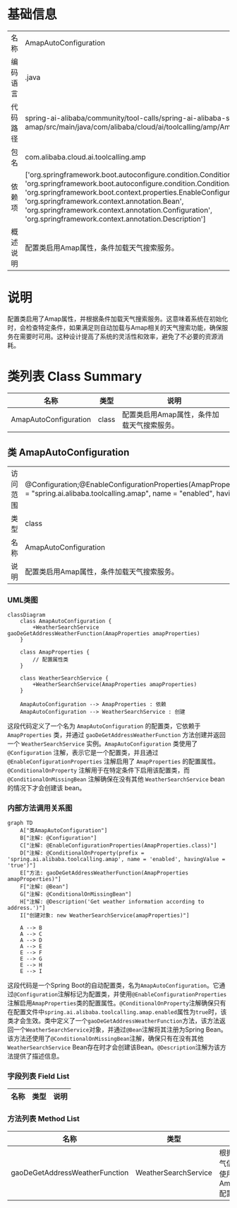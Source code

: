 # 基础信息

|      |      |
|------|------|
| 名称 | AmapAutoConfiguration |
| 编码语言 | .java |
| 代码路径 | spring-ai-alibaba/community/tool-calls/spring-ai-alibaba-starter-tool-calling-amap/src/main/java/com/alibaba/cloud/ai/toolcalling/amp/AmapAutoConfiguration.java |
| 包名 | com.alibaba.cloud.ai.toolcalling.amp |
| 依赖项 | ['org.springframework.boot.autoconfigure.condition.ConditionalOnMissingBean', 'org.springframework.boot.autoconfigure.condition.ConditionalOnProperty', 'org.springframework.boot.context.properties.EnableConfigurationProperties', 'org.springframework.context.annotation.Bean', 'org.springframework.context.annotation.Configuration', 'org.springframework.context.annotation.Description'] |
| 概述说明 | 配置类启用Amap属性，条件加载天气搜索服务。 |

# 说明

配置类启用了Amap属性，并根据条件加载天气搜索服务。这意味着系统在初始化时，会检查特定条件，如果满足则自动加载与Amap相关的天气搜索功能，确保服务在需要时可用。这种设计提高了系统的灵活性和效率，避免了不必要的资源消耗。

# 类列表 Class Summary

| 名称   | 类型  | 说明 |
|-------|------|-------------|
| AmapAutoConfiguration | class | 配置类启用Amap属性，条件加载天气搜索服务。 |



## 类 AmapAutoConfiguration

|      |      |
|------|------|
| 访问范围 | @Configuration;@EnableConfigurationProperties(AmapProperties.class);@ConditionalOnProperty(prefix = "spring.ai.alibaba.toolcalling.amap", name = "enabled", havingValue = "true");public |
| 类型 | class |
| 名称 | AmapAutoConfiguration |
| 说明 | 配置类启用Amap属性，条件加载天气搜索服务。 |


### UML类图

```mermaid
classDiagram
    class AmapAutoConfiguration {
        +WeatherSearchService gaoDeGetAddressWeatherFunction(AmapProperties amapProperties)
    }

    class AmapProperties {
        // 配置属性类
    }

    class WeatherSearchService {
        +WeatherSearchService(AmapProperties amapProperties)
    }

    AmapAutoConfiguration --> AmapProperties : 依赖
    AmapAutoConfiguration --> WeatherSearchService : 创建
```

这段代码定义了一个名为 `AmapAutoConfiguration` 的配置类，它依赖于 `AmapProperties` 类，并通过 `gaoDeGetAddressWeatherFunction` 方法创建并返回一个 `WeatherSearchService` 实例。`AmapAutoConfiguration` 类使用了 `@Configuration` 注解，表示它是一个配置类，并且通过 `@EnableConfigurationProperties` 注解启用了 `AmapProperties` 的配置属性。`@ConditionalOnProperty` 注解用于在特定条件下启用该配置类，而 `@ConditionalOnMissingBean` 注解确保在没有其他 `WeatherSearchService` bean 的情况下才会创建该 bean。


### 内部方法调用关系图

```mermaid
graph TD
    A["类AmapAutoConfiguration"]
    B["注解: @Configuration"]
    C["注解: @EnableConfigurationProperties(AmapProperties.class)"]
    D["注解: @ConditionalOnProperty(prefix = 'spring.ai.alibaba.toolcalling.amap', name = 'enabled', havingValue = 'true')"]
    E["方法: gaoDeGetAddressWeatherFunction(AmapProperties amapProperties)"]
    F["注解: @Bean"]
    G["注解: @ConditionalOnMissingBean"]
    H["注解: @Description('Get weather information according to address.')"]
    I["创建对象: new WeatherSearchService(amapProperties)"]

    A --> B
    A --> C
    A --> D
    A --> E
    E --> F
    E --> G
    E --> H
    E --> I
```

这段代码是一个Spring Boot的自动配置类，名为`AmapAutoConfiguration`。它通过`@Configuration`注解标记为配置类，并使用`@EnableConfigurationProperties`注解启用`AmapProperties`类的配置属性。`@ConditionalOnProperty`注解确保只有在配置文件中`spring.ai.alibaba.toolcalling.amap.enabled`属性为`true`时，该类才会生效。类中定义了一个`gaoDeGetAddressWeatherFunction`方法，该方法返回一个`WeatherSearchService`对象，并通过`@Bean`注解将其注册为Spring Bean。该方法还使用了`@ConditionalOnMissingBean`注解，确保只有在没有其他`WeatherSearchService` Bean存在时才会创建该Bean。`@Description`注解为该方法提供了描述信息。

### 字段列表 Field List

| 名称  | 类型  | 说明 |
|-------|-------|------|

### 方法列表 Method List

| 名称  | 类型  | 说明 |
|-------|-------|------|
| gaoDeGetAddressWeatherFunction | WeatherSearchService | 根据地址获取天气信息的服务，使用AmapProperties配置。 |




